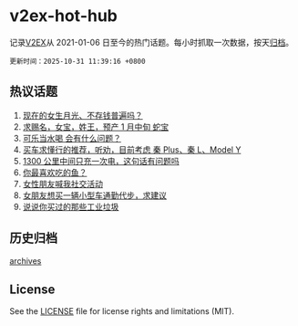 # v2ex-hot-hub

 记录[V2EX](https://www.v2ex.com/)从 2021-01-06 日至今的热门话题。每小时抓取一次数据，按天[归档](archives)。

`更新时间：2025-10-31 11:39:16 +0800`

## 热议话题

1. [现在的女生月光、不存钱普遍吗？](https://www.v2ex.com/t/1169368)
1. [求赐名，女宝，姓王，预产 1 月中旬 蛇宝](https://www.v2ex.com/t/1169409)
1. [可乐当水喝 会有什么问题？](https://www.v2ex.com/t/1169449)
1. [买车求懂行的推荐，听劝，目前考虑 秦 Plus、秦 L、Model Y](https://www.v2ex.com/t/1169581)
1. [1300 公里中间只充一次电，这句话有问题吗](https://www.v2ex.com/t/1169396)
1. [你最喜欢吃的鱼？](https://www.v2ex.com/t/1169494)
1. [女性朋友喊我社交活动](https://www.v2ex.com/t/1169388)
1. [女朋友想买一辆小型车通勤代步，求建议](https://www.v2ex.com/t/1169573)
1. [说说你买过的那些工业垃圾](https://www.v2ex.com/t/1169574)

## 历史归档

[archives](archives)

## License

See the [LICENSE](LICENSE) file for license rights and limitations (MIT).
